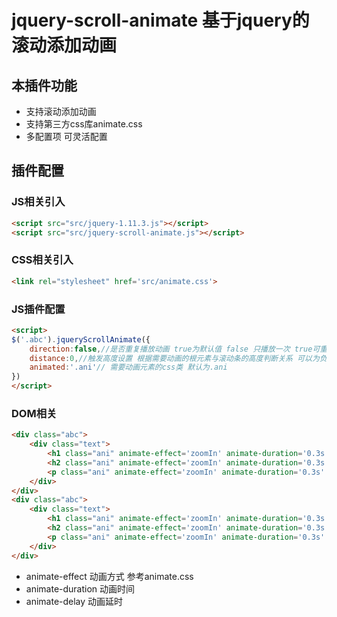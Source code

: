 # jquery-scroll-animate 基于jquery的滚动添加动画 
## 本插件功能 
* 支持滚动添加动画
* 支持第三方css库animate.css
* 多配置项 可灵活配置
## 插件配置 
### JS相关引入
```html
<script src="src/jquery-1.11.3.js"></script>
<script src="src/jquery-scroll-animate.js"></script>
```
### CSS相关引入
```html
<link rel="stylesheet" href='src/animate.css'>
```
### JS插件配置
```html
<script>
$('.abc').jqueryScrollAnimate({
	direction:false,//是否重复播放动画 true为默认值 false 只播放一次 true可重复播放
	distance:0,//触发高度设置 根据需要动画的根元素与滚动条的高度判断关系 可以为负值
	animated:'.ani'// 需要动画元素的css类 默认为.ani		
})
</script>
```  
### DOM相关
```html
<div class="abc">
    <div class="text">
        <h1 class="ani" animate-effect='zoomIn' animate-duration='0.3s' animate-delay='0.1s'>这是一个大标题</p>
        <h2 class="ani" animate-effect='zoomIn' animate-duration='0.3s' animate-delay='0.2s'>这是一个小标题</p>
        <p class="ani" animate-effect='zoomIn' animate-duration='0.3s' animate-delay='0.3s'>这是一段内容</p>
    </div>
</div>
<div class="abc">
    <div class="text">
        <h1 class="ani" animate-effect='zoomIn' animate-duration='0.3s' animate-delay='0.1s'>这是一个大标题</p>
        <h2 class="ani" animate-effect='zoomIn' animate-duration='0.3s' animate-delay='0.2s'>这是一个小标题</p>
        <p class="ani" animate-effect='zoomIn' animate-duration='0.3s' animate-delay='0.3s'>这是一段内容</p>
    </div>
</div>
```
* animate-effect 动画方式 参考animate.css
* animate-duration 动画时间
* animate-delay 动画延时
